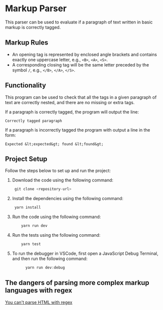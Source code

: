 # Markup Parser

This parser can be used to evaluate if a paragraph of text written in basic markup is correctly tagged.

## Markup Rules

- An opening tag is represented by enclosed angle brackets and contains exactly one uppercase letter, e.g., `<B>`, `<A>`, `<S>`.
- A corresponding closing tag will be the same letter preceded by the symbol `/`, e.g., `</B>`, `</A>`, `</S>`.

## Functionality

This program can be used to check that all the tags in a given paragraph of text are correctly nested, and there are no missing or extra tags.

If a paragraph is correctly tagged, the program will output the line:

`Correctly tagged paragraph`

If a paragraph is incorrectly tagged the program with output a line in the form:

`Expected &lt;expected&gt; found &lt;found&gt;`

## Project Setup

Follow the steps below to set up and run the project:

1. Download the code using the following command:

   ```javascript
    git clone <repository-url>
   ```

2. Install the dependencies using the following command:

   ```javascript
    yarn install
   ```

3. Run the code using the following command:

   ```javascript
       yarn run dev
   ```

4. Run the tests using the following command:

   ```javascript
       yarn test
   ```

5. To run the debugger in VSCode, first open a JavaScript Debug Terminal, and then run the following command:

   ```javascript
         yarn run dev:debug
   ```

## The dangers of parsing more complex markup languages with regex

[You can't parse HTML with regex](https://stackoverflow.com/questions/1732348/regex-match-open-tags-except-xhtml-self-contained-tags)
